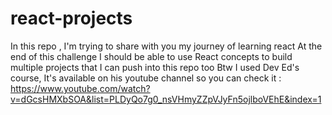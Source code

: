 ﻿# react-projects
 
 
 In this repo , I'm trying to share with you my journey of learning react
 At the end of this challenge I should be able to use React concepts to build multiple projects that I can push into this repo too
 Btw I used Dev Ed's course, It's available on his youtube channel so you can check it : https://www.youtube.com/watch?v=dGcsHMXbSOA&list=PLDyQo7g0_nsVHmyZZpVJyFn5ojlboVEhE&index=1
